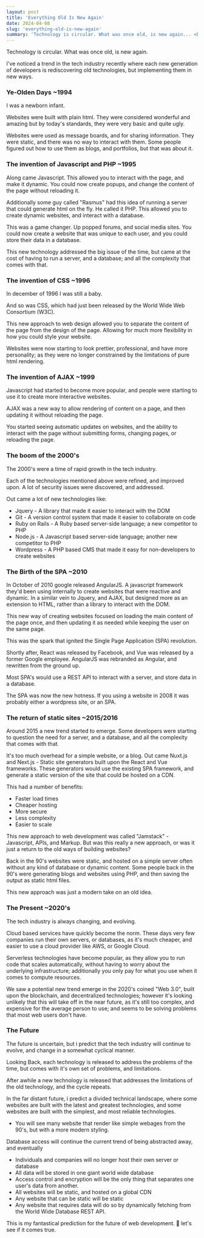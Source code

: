 ```yaml
---
layout: post
title: 'Everything Old Is New Again'
date: 2024-04-08
slug: 'everything-old-is-new-again'
summary: 'Technology is circular. What was once old, is new again... <br>Each generation of developers is rediscovering old technologies, but implementing them in new ways.'
---
```


Technology is circular. What was once old, is new again.

I've noticed a trend in the tech industry recently where each new generation of developers is rediscovering old technologies, but implementing them in new ways.

### Ye-Olden Days ~1994

I was a newborn infant.

Websites were built with plain html. They were considered wonderful and amazing but by today's standards, they were very basic and quite ugly.

Websites were used as message boards, and for sharing information. They were static, and there was no way to interact with them.
Some people figured out how to use them as blogs, and portfolios, but that was about it.

### The invention of Javascript and PHP ~1995

Along came Javascript. This allowed you to interact with the page, and make it dynamic. You could now create popups, and change the content of the page without reloading it.

Additionally some guy called "Rasmus" had this idea of running a server that could generate html on the fly. He called it PHP. This allowed you to create dynamic websites, and interact with a database.

This was a game changer.
Up popped forums, and social media sites. You could now create a website that was unique to each user, and you could store their data in a database.

This new technology addressed the big issue of the time, but came at the cost of having to run a server, and a database; and all the complexity that comes with that.

### The invention of CSS ~1996

In december of 1996 I was still a baby.

And so was CSS, which had just been released by the World Wide Web Consortium (W3C).

This new approach to web design allowed you to separate the content of the page from the design of the page. Allowing for much more flexibility in how you could style your website.

Websites were now starting to look prettier, professional, and have more personality; as they were no longer constrained by the limitations of pure html rendering.

### The invention of AJAX ~1999

Javascript had started to become more popular, and people were starting to use it to create more interactive websites.

AJAX was a new way to allow rendering of content on a page, and then updating it without reloading the page.

You started seeing automatic updates on websites, and the ability to interact with the page without submitting forms, changing pages, or reloading the page.

### The boom of the 2000's

The 2000's were a time of rapid growth in the tech industry.

Each of the technologies mentioned above were refined, and improved upon.
A lot of security issues were discovered, and addressed.

Out came a lot of new technologies like:

- Jquery - A library that made it easier to interact with the DOM
- Git - A version control system that made it easier to collaborate on code
- Ruby on Rails - A Ruby based server-side language; a new competitor to PHP
- Node.js - A Javascript based server-side language; another new competitor to PHP
- Wordpress - A PHP based CMS that made it easy for non-developers to create websites

### The Birth of the SPA ~2010

In October of 2010 google released AngularJS.
A javascript framework they'd been using internally to create websites that were reactive and dynamic.
In a similar vein to Jquery, and AJAX, but designed more as an extension to HTML, rather than a library to interact with the DOM.

This new way of creating websites focused on loading the main content of the page once, and then updating it as needed while keeping the user on the same page.

This was the spark that ignited the Single Page Application (SPA) revolution.

Shortly after, React was released by Facebook, and Vue was released by a former Google employee.
AngularJS was rebranded as Angular, and rewritten from the ground up.

Most SPA's would use a REST API to interact with a server, and store data in a database.

The SPA was now the new hotness.
If you using a website in 2008 it was probably either a wordpress site, or an SPA.

### The return of static sites ~2015/2016

Around 2015 a new trend started to emerge.
Some developers were starting to question the need for a server, and a database, and all the complexity that comes with that.

It's too much overhead for a simple website, or a blog.
Out came Nuxt.js and Next.js - Static site generators built upon the React and Vue frameworks.
These generators would use the existing SPA framework, and generate a static version of the site that could be hosted on a CDN.

This had a number of benefits:

- Faster load times
- Cheaper hosting
- More secure
- Less complexity
- Easier to scale

This new approach to web development was called "Jamstack" - Javascript, APIs, and Markup.
But was this really a new approach, or was it just a return to the old ways of building websites?

Back in the 90's websites were static, and hosted on a simple server often without any kind of database or dynamic content.
Some people back in the 90's were generating blogs and websites using PHP, and then saving the output as static html files.

This new approach was just a modern take on an old idea.

### The Present ~2020's

The tech industry is always changing, and evolving.

Cloud based services have quickly become the norm.
These days very few companies run their own servers, or databases, as it's much cheaper, and easier to use a cloud provider like AWS, or Google Cloud.

Serverless technologies have become popular, as they allow you to run code that scales automatically, without having to worry about the underlying infrastructure; additionally you only pay for what you use when it comes to compute resources.

We saw a potential new trend emerge in the 2020's coined "Web 3.0", built upon the blockchain, and decentralized technologies; however it's looking unlikely that this will take off in the near future, as it's still too complex, and expensive for the average person to use; and seems to be solving problems that most web users don't have.

### The Future

The future is uncertain, but i predict that the tech industry will continue to evolve, and change in a somewhat cyclical manner.

Looking Back, each technology is released to address the problems of the time, but comes with it's own set of problems, and limitations.

After awhile a new technology is released that addresses the limitations of the old technology, and the cycle repeats.

In the far distant future, i predict a divided technical landscape, where some websites are built with the latest and greatest technologies, and some websites are built with the simplest, and most reliable technologies.

- You will see many website that render like simple webages from the 90's, but with a more modern styling.

Database access will continue the current trend of being abstracted away, and eventually

- Individuals and companies will no longer host their own server or database
- All data will be stored in one giant world wide database
- Access control and encryption will be the only thing that separates one user's data from another.
- All websites will be static, and hosted on a global CDN
- Any website that can be static will be static
- Any website that requires data will do so by dynamically fetching from the World Wide Database REST API.

This is my fantastical prediction for the future of web development.
🤞 let's see if it comes true.
